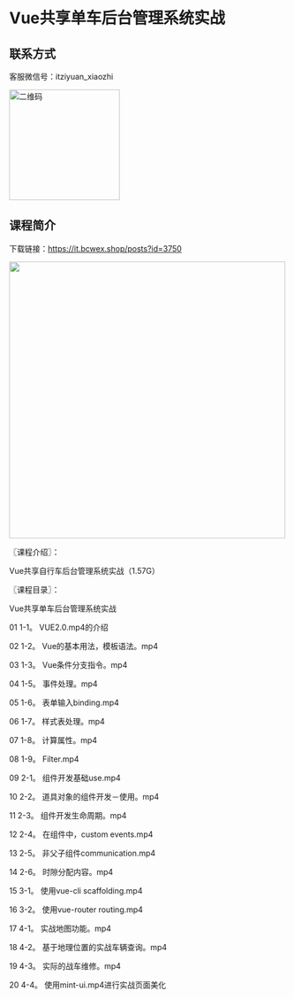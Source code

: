 # Vue共享单车后台管理系统实战

## 联系方式

客服微信号：itziyuan_xiaozhi

<img src="https://ziyuanyun.oss-cn-guangzhou.aliyuncs.com/common/20240614073449/666b82192834a.jpg" width="200" height="200" alt="二维码">

## 课程简介

下载链接：https://it.bcwex.shop/posts?id=3750

<img src="https://ziyuanyun.oss-cn-guangzhou.aliyuncs.com/yun/20240515185322/6644942229b53.jpg" width="500" alt="">

  〖课程介绍〗：

 Vue共享自行车后台管理系统实战（1.57G）

 〖课程目录〗：

 Vue共享单车后台管理系统实战



 01 1-1。 VUE2.0.mp4的介绍

 02 1-2。 Vue的基本用法，模板语法。mp4

 03 1-3。 Vue条件分支指令。mp4

 04 1-5。 事件处理。mp4

 05 1-6。 表单输入binding.mp4

 06 1-7。 样式表处理。mp4

 07 1-8。 计算属性。mp4

 08 1-9。 Filter.mp4

 09 2-1。 组件开发基础use.mp4

 10 2-2。 道具对象的组件开发－使用。mp4

 11 2-3。 组件开发生命周期。mp4

 12 2-4。 在组件中，custom events.mp4

 13 2-5。 非父子组件communication.mp4

 14 2-6。 时隙分配内容。mp4

 15 3-1。 使用vue-cli scaffolding.mp4

 16 3-2。 使用vue-router routing.mp4

 17 4-1。 实战地图功能。mp4

 18 4-2。 基于地理位置的实战车辆查询。mp4

 19 4-3。 实际的战车维修。mp4

 20 4-4。 使用mint-ui.mp4进行实战页面美化

  
